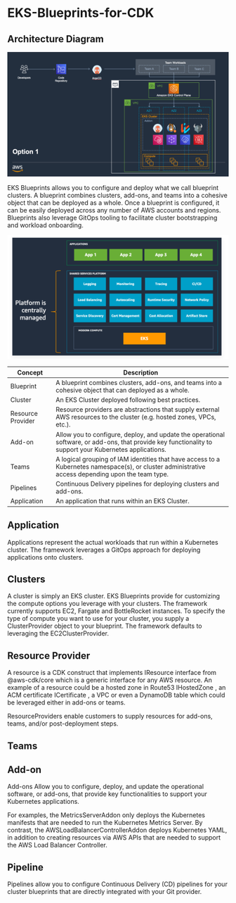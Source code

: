 # EKS-Blueprints-for-CDK
## Architecture Diagram
![Architecture for EKS Blueprints](./Images/EKS.png)

EKS Blueprints allows you to configure and deploy what we call blueprint clusters. A blueprint combines clusters, add-ons, and teams into a cohesive object that can be deployed as a whole. Once a blueprint is configured, it can be easily deployed across any number of AWS accounts and regions. Blueprints also leverage GitOps tooling to facilitate cluster bootstrapping and workload onboarding.

![Architecture for EKS Blueprints](./Images/EKS_2.png)

| Concept | Description |
| --- | --- |
| Blueprint | A blueprint combines clusters, add-ons, and teams into a cohesive object that can deployed as a whole. |
| Cluster | An EKS Cluster deployed following best practices. |
| Resource Provider | Resource providers are abstractions that supply external AWS resources to the cluster (e.g. hosted zones, VPCs, etc.). |
| Add-on | Allow you to configure, deploy, and update the operational software, or add-ons, that provide key functionality to support your Kubernetes applications. |
| Teams | A logical grouping of IAM identities that have access to a Kubernetes namespace(s), or cluster administrative access depending upon the team type. |
| Pipelines | Continuous Delivery pipelines for deploying clusters and add-ons. |
| Application | An application that runs within an EKS Cluster. |

## Application
Applications represent the actual workloads that run within a Kubernetes cluster. The framework leverages a GitOps approach for deploying applications onto clusters.

## Clusters
A cluster is simply an EKS cluster. EKS Blueprints provide for customizing the compute options you leverage with your clusters. The framework currently supports EC2, Fargate and BottleRocket instances. To specify the type of compute you want to use for your cluster, you supply a ClusterProvider object to your blueprint. The framework defaults to leveraging the EC2ClusterProvider.

## Resource Provider

A resource is a CDK construct that implements IResource interface from @aws-cdk/core which is a generic interface for any AWS resource. An example of a resource could be a hosted zone in Route53 IHostedZone , an ACM certificate ICertificate , a VPC or even a DynamoDB table  which could be leveraged either in add-ons or teams.

ResourceProviders enable customers to supply resources for add-ons, teams, and/or post-deployment steps.

## Teams

## Add-on

Add-ons Allow you to configure, deploy, and update the operational software, or add-ons, that provide key functionalities to support your Kubernetes applications.

For examples, the MetricsServerAddon only deploys the Kubernetes manifests that are needed to run the Kubernetes Metrics Server. By contrast, the AWSLoadBalancerControllerAddon deploys Kubernetes YAML, in addition to creating resources via AWS APIs that are needed to support the AWS Load Balancer Controller.

## Pipeline

Pipelines allow you to configure Continuous Delivery (CD) pipelines for your cluster blueprints that are directly integrated with your Git provider.
